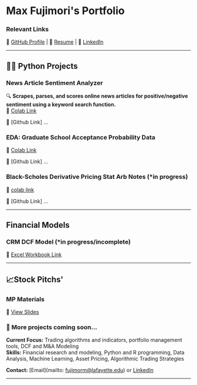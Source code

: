 # Max Fujimori's Portfolio

### Relevant Links  
🔗 [GitHub Profile](https://github.com/FujiPy) | 📄 [Resume](https://docs.google.com/document/d/1NT6Ydmdnngg8T_gO_Mcc06L559bciQC2uOTAZLOz18s/edit?usp=share_link) | 🔗 [LinkedIn](https://www.linkedin.com/in/max-fujimori/)

---

## 👨‍💻 Python Projects

### News Article Sentiment Analyzer  
🔍 **Scrapes, parses, and scores online news articles for positive/negative sentiment using a keyword search function.**  
📌 [Colab Link](https://colab.research.google.com/drive/1TdTG_NlTyYh0E6piG-f6Ss-damvuUhgo?authuser=1#scrollTo=_bW0O9DbVzV6)

📌 [Github Link] ...

### EDA: Graduate School Acceptance Probability Data
📌 [Colab Link](https://colab.research.google.com/drive/1uOIwEHC51-up8CiFGOz5P4P5Jn8rtCiz)      
                  
📌 [Github Link] ...

### Black-Scholes Derivative Pricing Stat Arb Notes (*in progress)
📌 [colab link](https://colab.research.google.com/drive/1J7zux1CI5HSA0R-IVZ5fhjxYIO_4A-_f?usp=sharing)

📌 [Github Link] ...


---
## Financial Models

### CRM DCF Model (*in progress/incomplete)
📌 [Excel Workbook Link](https://lafayette0-my.sharepoint.com/:x:/g/personal/fujimorm_lafayette_edu/EZ345MU892RBs5gfgvYxSRkB3nDcEHMjVQjXR02HIioE3g?e=Lj3XHj)


---
## 📈Stock Pitchs'
### MP Materials
📌 [View Slides](https://docs.google.com/presentation/d/1hUOdSYlTGNINMqDLUVhb_I0IWWQyggBH2cTw50WzLyI/edit#slide=id.g3349dd280dc_0_0)

### 🚧 More projects coming soon...

**Current Focus:** Trading algorithms and indicators, portfolio management tools, DCF and M&A Modeling  
**Skills:** Financial research and modeling, Python and R programming, Data Analysis, Machine Learning, Asset Pricing, Algorithmic Trading Strategies 

**Contact:** [Email](mailto: fujimorm@lafayette.edu) or [LinkedIn](https://www.linkedin.com/in/max-fujimori/)

---
